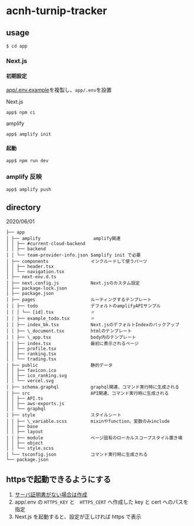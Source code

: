 # acnh-turnip-tracker

## usage

```
$ cd app
```

### Next.js

#### 初期設定

[app/.env.example](app/.env.example)を複製し、`app/.env`を設置

Next.js

```
app$ npm ci
```

amplify

```
app$ amplify init
```

#### 起動

```
app$ npm run dev
```

### amplify 反映

```
app$ amplify push
```


## directory

2020/06/01

```
├── app
│ ├── amplify                    amplify関連
│ │ ├── #current-cloud-backend
│ │ ├── backend
│ │ └── team-provider-info.json $amplify init で必要
│ ├── components                インクルードして使うパーツ
│ │ ├── header.tsx
│ │ └── navigation.tsx
│ ├── next-env.d.ts
│ ├── next.config.js            Next.jsのカスタム設定
│ ├── package-lock.json
│ ├── package.json
│ ├── pages                     ルーティングするテンプレート
│ │ ├── todo                    デフォルトのamplifyAPIサンプル
│ │ │ └── [id].tsx              〃
│ │ ├── example_todo.tsx        〃
│ │ ├── index_bk.tsx            Next.jsのデフォルトIndexのバックアップ
│ │ ├── \_document.tsx          htmlのテンプレート
│ │ ├── \_app.tsx               body内のテンプレート
│ │ ├── index.tsx               最初に表示されるページ
│ │ ├── profile.tsx
│ │ ├── ranking.tsx
│ │ └── trading.tsx
│ ├── public                    静的データ
│ │ ├── favicon.ico
│ │ ├── ico_ranking.svg
│ │ └── vercel.svg
│ ├── schema.graphql            graphql関連、コマンド実行時に生成される
│ ├── src                       API関連、コマンド実行時に生成される
│ │ ├── API.ts
│ │ ├── aws-exports.js
│ │ └── graphql
│ ├── style                     スタイルシート
│ │ ├── \_variable.scss         mixinやfunction、変数のみinclude
│ │ ├── base
│ │ ├── layout
│ │ ├── module                  ページ固有のローカルスコープスタイル置き場
│ │ ├── object
│ │ └── style.scss
│ └── tsconfig.json             コマンド実行時に生成される
└── package.json
```

## httpsで起動できるようにする

1. [サーバ証明書がない場合は作成](document/https.md)
1. app/.env の `HTTPS_KEY` と　`HTTPS_CERT` へ作成した key と cert へのパスを指定
1. Next.js を起動すると、設定が正しければ https で表示
